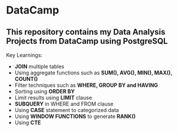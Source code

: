 # DataCamp

## This repository contains my Data Analysis Projects from DataCamp using PostgreSQL

Key Learnings:
- **JOIN** multiple tables
- Using aggregate functions such as **SUM(), AVG(), MIN(), MAX(), COUNT()**
- Filter techniques such as **WHERE, GROUP BY and HAVING**
- Sorting using **ORDER BY**
- Limit results using **LIMIT** clause
- **SUBQUERY** in WHERE and FROM clause
- Using **CASE** statement to categorized data 
- Using **WINDOW FUNCTIONS** to generate **RANK()**
- Using **CTE**
